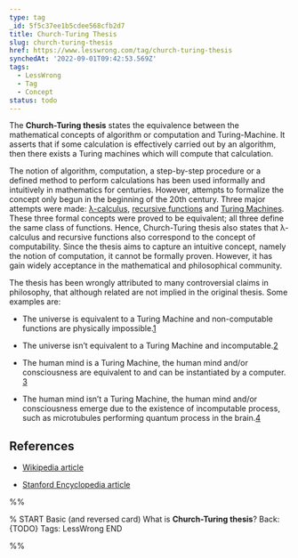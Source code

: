 ```yaml
---
type: tag
_id: 5f5c37ee1b5cdee568cfb2d7
title: Church-Turing Thesis
slug: church-turing-thesis
href: https://www.lesswrong.com/tag/church-turing-thesis
synchedAt: '2022-09-01T09:42:53.569Z'
tags:
  - LessWrong
  - Tag
  - Concept
status: todo
---
```


The **Church-Turing thesis** states the equivalence between the mathematical concepts of algorithm or computation and Turing-Machine. It asserts that if some calculation is effectively carried out by an algorithm, then there exists a Turing machines which will compute that calculation.

The notion of algorithm, computation, a step-by-step procedure or a defined method to perform calculations has been used informally and intuitively in mathematics for centuries. However, attempts to formalize the concept only begun in the beginning of the 20th century. Three major attempts were made: [λ-calculus](https://en.wikipedia.org/wiki/λ-calculus), [recursive functions](https://en.wikipedia.org/wiki/Recursion_(computer_science)) and [Turing Machines](https://en.wikipedia.org/wiki/Turing_Machines). These three formal concepts were proved to be equivalent; all three define the same class of functions. Hence, Church-Turing thesis also states that λ-calculus and recursive functions also correspond to the concept of computability. Since the thesis aims to capture an intuitive concept, namely the notion of computation, it cannot be formally proven. However, it has gain widely acceptance in the mathematical and philosophical community.

The thesis has been wrongly attributed to many controversial claims in philosophy, that although related are not implied in the original thesis. Some examples are:

* The universe is equivalent to a Turing Machine and non-computable functions are physically impossible.[1](http://en.wikipedia.org/wiki/Digital_physics#Computational_foundations)

* The universe isn’t equivalent to a Turing Machine and incomputable.[2](http://en.wikipedia.org/wiki/Digital_physics#Criticism)

* The human mind is a Turing Machine, the human mind and/or consciousness are equivalent to and can be instantiated by a computer. [3](http://www.umsl.edu/~piccininig/Computationalism_Church-Turing_Thesis_Church-Turing_Fallacy.pdf)

* The human mind isn’t a Turing Machine, the human mind and/or consciousness emerge due to the existence of incomputable process, such as microtubules performing quantum process in the brain.[4](http://en.wikipedia.org/wiki/Orch-OR)

References
----------

* [Wikipedia article](http://en.wikipedia.org/wiki/Church–Turing_thesis)

* [Stanford Encyclopedia article](http://plato.stanford.edu/entries/church-turing/)


%%

% START
Basic (and reversed card)
What is **Church-Turing thesis**?
Back: {TODO}
Tags: LessWrong
END

%%
	
